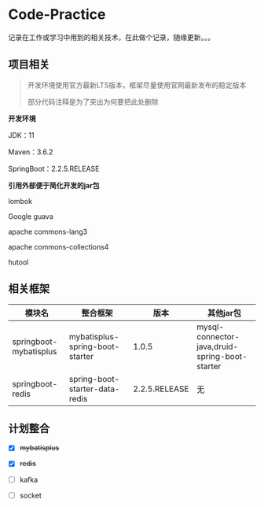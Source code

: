 # Code-Practice

记录在工作或学习中用到的相关技术，在此做个记录，随缘更新。。。



## 项目相关

> 开发环境使用官方最新LTS版本，框架尽量使用官网最新发布的稳定版本
>
> 部分代码注释是为了突出为何要把此处删除



**开发环境**

JDK：11

Maven：3.6.2

SpringBoot：2.2.5.RELEASE



**引用外部便于简化开发的jar包**

lombok

Google guava

apache commons-lang3

apache commons-collections4

hutool

## 相关框架

| 模块名                 | 整合框架                        | 版本          | 其他jar包                                      |
| ---------------------- | ------------------------------- | ------------- | ---------------------------------------------- |
| springboot-mybatisplus | mybatisplus-spring-boot-starter | 1.0.5         | mysql-connector-java,druid-spring-boot-starter |
| springboot-redis       | spring-boot-starter-data-redis  | 2.2.5.RELEASE | 无                                             |



## 计划整合

- [x] ~~mybatisplus~~
- [x] ~~redis~~

- [ ] kafka
- [ ] socket
